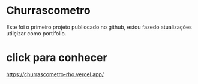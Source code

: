 # Churrascometro
Este foi o primeiro projeto publiocado no github, estou fazedo atualizações utilçizar como portifolio.
# click para conhecer
<a>https://churrascometro-rho.vercel.app/</a>
